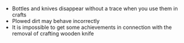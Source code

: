 - Bottles and knives disappear without a trace when you use them in crafts
- Plowed dirt may behave incorrectly
- It is impossible to get some achievements in connection with the removal of crafting wooden knife
